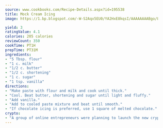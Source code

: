 ```yaml
---
source: www.cookbooks.com/Recipe-Details.aspx?id=195538
title: Mock Cream Icing
image: https://1.bp.blogspot.com/-W-S2Aqx5EU0/YA2HxE8kqsI/AAAAAAAABgo/LNxJ2X_rvYgPNsplYMgQNjuwxaZ0e3pQQCLcBGAsYHQ/s320/17.png

yield: 3
ratingValue: 4.1
calories: 205 calories
reviewCount: 350
cookTime: PT1H
prepTime: PT31M
ingredients:
- "5 Tbsp. flour"
- "1 c. milk"
- "1/2 c. butter"
- "1/2 c. shortening"
- "1 c. sugar"
- "1 tsp. vanilla"
directions:
- "Make paste with flour and milk and cook until thick."
- "Cool. Beat butter, shortening and sugar until light and fluffy."
- "Add vanilla."
- "Add to cooled paste mixture and beat until smooth."
- "If chocolate icing is preferred, use 1 square of melted chocolate."
crypto:
- "A group of online entrepreneurs were planning to launch the new cryptocurrency on Thursday."
---
```

